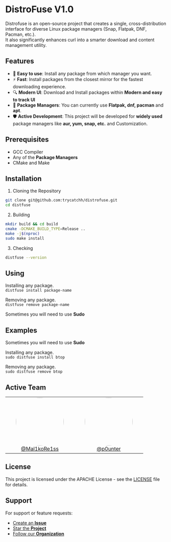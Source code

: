 # DistroFuse V1.0

Distrofuse is an open-source project that creates a single, cross-distribution interface for diverse Linux package managers (Snap, Flatpak, DNF, Pacman, etc.).<br>
It also significantly enhances curl into a smarter download and content management utility. 

## Features

- 🧩 **Easy to use**: Install any package from which manager you want.
- ⚡ **Fast**: Install packages from the closest mirror for the fastest downloading experience.
- 🔍 **Modern UI**: Download and Install packages within **Modern and easy to track UI**
- 📝 **Package Managers**: You can currently use **Flatpak, dnf, pacman** and **apt**.
- 🛡️ **Active Development**: This project will be developed for **widely used** package managers like **aur, yum, snap, etc.** and Customization.

## Prerequisites

- GCC Compiler
- Any of the **Package Managers**
- CMake and Make

## Installation

1. Cloning the Repository

```bash
git clone git@github.com:trycatchh/distrofuse.git
cd distfuse
```

2. Building

```bash
mkdir build && cd build
cmake -DCMAKE_BUILD_TYPE=Release ..
make -j$(nproc)
sudo make install
```

3. Checking

```bash
distfuse --version
```

## Using

Installing any package.<br>
`distfuse install package-name`

Removing any package.<br>
`distfuse remove package-name`

Sometimes you will need to use **Sudo**

## Examples
Sometimes you will need to use **Sudo**

Installing any package.<br>
`sudo distfuse install btop`

Removing any package.<br>
`sudo distfuse remove btop`

## Active Team

<div align="center">
<table>
  <tr>
    <td align="center" width="200">
      <a href="https://github.com/Mal1koRe1ss">
        <img src="https://avatars.githubusercontent.com/u/70070751?v=4" height="150" style="border-radius: 75px"><br>
        @Mal1koRe1ss
      </a>
    </td>
    <td align="center" width="200">
      <a href="https://github.com/p0unter">
        <img src="https://avatars.githubusercontent.com/u/138019503?v=4" height="150" style="border-radius: 75px"><br>
        @p0unter
      </a>
    </td>
  </tr>
</table>
</div>

## License

This project is licensed under the APACHE License - see the [LICENSE](LICENSE) file for details.

## Support

For support or feature requests:
- [Create an **Issue**](https://github.com/Mal1kore1ss/V14Template/issues)
- [Star the **Project**](https://github.com/trycatchh/distrofuse)
- [Follow our **Organization**](https://github.com/trycatchh)
